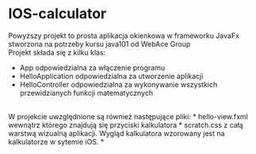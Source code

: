 # IOS-calculator
Powyższy projekt to prosta aplikacja okienkowa w frameworku JavaFx stworzona na potrzeby kursu java101 od WebAce Group
<br>
Projekt składa się z kilku klas:
* App
  odpowiedzialna za włączenie programu
* HelloApplication
  odpowiedzialna za utworzenie aplikacji
* HelloController
  odpowiedzialna za wykonywanie wszystkich przewidzianych funkcji matematycznych
<br>
W projekcie uwzględnione są również następujące pliki:
* hello-view.fxml
  wewnątrz którego znajdują się przyciski kalkulatora
* scratch.css
  z całą warstwą wizualną aplikacji. Wygląd kalkulatora wzorowany jest na kalkulatorze w sytemie iOS.
* 
